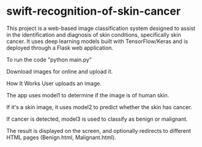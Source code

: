 # swift-recognition-of-skin-cancer
This project is a web-based image classification system designed to assist in the identification and diagnosis of skin conditions, specifically skin cancer. It uses deep learning models built with TensorFlow/Keras and is deployed through a Flask web application.

To run the code "python main.py"

Download images for online and upload it.

How It Works
User uploads an image.

The app uses model1 to determine if the image is of human skin.

If it's a skin image, it uses model2 to predict whether the skin has cancer.

If cancer is detected, model3 is used to classify as benign or malignant.

The result is displayed on the screen, and optionally redirects to different HTML pages (Benign.html, Malignant.html).

